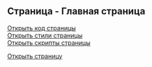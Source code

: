 ## Страница - Главная страница

[Открыть код страницы](./HomePage.html) <br />
[Открыть стили страницы](./HomePage.css) <br />
[Открыть скрипты страницы](./HomePage.js) <br />

[Открыть страницу](http://127.0.0.1:8000/pages/home/HomePage.html)
